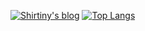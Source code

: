 <!--
### Hi there 👋


**Shirtiny/Shirtiny** is a ✨ _special_ ✨ repository because its `README.md` (this file) appears on your GitHub profile.

Here are some ideas to get you started:

- 🔭 I’m currently working on ...
- 🌱 I’m currently learning ...
- 👯 I’m looking to collaborate on ...
- 🤔 I’m looking for help with ...
- 💬 Ask me about ...
- 📫 How to reach me: ...
- 😄 Pronouns: ...
- ⚡ Fun fact: ...
-->

[![Shirtiny's blog](https://github-readme-stats.vercel.app/api?username=shirtiny&count_private=true&title_color=00b7c3&icon_color=66cccc&show_icons=true&hide_border=true)](https://shirtiny.cn)
[![Top Langs](https://github-readme-stats.vercel.app/api/top-langs/?username=shirtiny&layout=compact&title_color=00b7c3&hide_border=true&hide=html)](https://github.com/Shirtiny)


<!--
[![ReadMe Card](https://github-readme-stats.vercel.app/api/pin/?username=shirtiny&repo=SubEditor)](https://github.com/Shirtiny/SubEditor) 
[![ReadMe Card](https://github-readme-stats.vercel.app/api/pin/?username=shirtiny&repo=ShWave)](https://github.com/Shirtiny/ShWave)
-->




